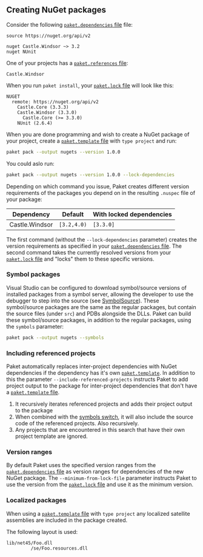 ## Creating NuGet packages

Consider the following [`paket.dependencies` file](dependencies-file.html) file:

```paket
source https://nuget.org/api/v2

nuget Castle.Windsor ~> 3.2
nuget NUnit
```

One of your projects has a [`paket.references` file][reffile]:

```paket
Castle.Windsor
```

When you run `paket install`, your [`paket.lock` file][lockfile] will look like
this:

```paket
NUGET
  remote: https://nuget.org/api/v2
    Castle.Core (3.3.3)
    Castle.Windsor (3.3.0)
      Castle.Core (>= 3.3.0)
    NUnit (2.6.4)
```

When you are done programming and wish to create a NuGet package of your
project, create a [`paket.template` file][templatefile] with `type project` and
run:

```sh
paket pack --output nugets --version 1.0.0
```

You could aslo run:

```sh
paket pack --output nugets --version 1.0.0 --lock-dependencies
```

Depending on which command you issue, Paket creates different version
requirements of the packages you depend on in the resulting `.nuspec` file of
your package:

<table>
  <thead>
    <th>Dependency</th>
    <th>Default</th>
    <th>With locked dependencies</th>
  </thead>
  <tbody>
    <tr>
      <td>Castle.Windsor</td>
      <td><code>[3.2,4.0)</code></td>
      <td><code>[3.3.0]</code></td>
    </tr>
  </tbody>
</table>

The first command (without the `--lock-dependencies` parameter) creates the
version requirements as specified in your [`paket.dependencies` file][depfile].
The second command takes the currently resolved versions from your
[`paket.lock` file][lockfile] and "locks" them to these specific versions.

### Symbol packages

Visual Studio can be configured to download symbol/source versions of installed
packages from a symbol server, allowing the developer to use the debugger to
step into the source (see
[SymbolSource](http://www.symbolsource.org/Public/Home/VisualStudio)). These
symbol/source packages are the same as the regular packages, but contain the
source files (under `src`) and PDBs alongside the DLLs. Paket can build these
symbol/source packages, in addition to the regular packages, using the `symbols`
parameter:

```sh
paket pack --output nugets --symbols
```

### Including referenced projects

Paket automatically replaces inter-project dependencies with NuGet dependencies
if the dependency has it's own [`paket.template`][templatefile]. In addition to
this the parameter `--include-referenced-projects` instructs Paket to add
project output to the package for inter-project dependencies that don't have a
[`paket.template` file][templatefile].

1. It recursively iterates referenced projects and adds their project output to
   the package
1. When combined with the [symbols switch](paket-pack.html#Symbol-Packages), it
   will also include the source code of the referenced projects.  Also
   recursively.
1. Any projects that are encountered in this search that have their own project
   template are ignored.

### Version ranges

By default Paket uses the specified version ranges from the
[`paket.dependencies` file][depfile] as version ranges for dependencies of the
new NuGet package. The `--minimum-from-lock-file` parameter instructs Paket to
use the version from the [`paket.lock` file][lockfile] and use it as the minimum
version.

### Localized packages

When using a [`paket.template` file][templatefile] with `type project` any
localized satellite assemblies are included in the package created.

The following layout is used:

```text
lib/net45/Foo.dll
         /se/Foo.resources.dll
```

  [lockfile]: lock-file.html
  [depfile]: dependencies-file.html
  [reffile]: references-files.html
  [templatefile]: template-files.html
